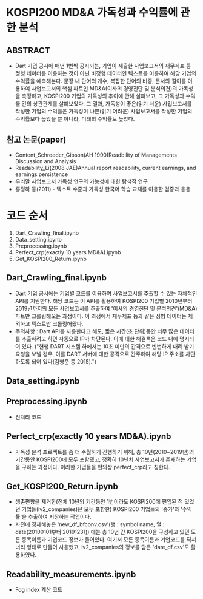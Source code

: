 # KOSPI200 MD&A 가독성과 수익률에 관한 분석
## ABSTRACT
- Dart 기업 공시에 매년 1번씩 공시되는, 기업이 제출한 사업보고서의 재무제표 등 정형 데이터를 이용하는 것이 아닌 비정형 데이터인 텍스트를 이용하여 해당 기업의 수익률을 예측해본다. 문장 내 단어의 개수, 복잡한 단어의 비중, 문서의 길이를 이용하여 사업보고서의 핵심 파트인 MD&A(이사의 경영진단 및 분석의견)의 가독성을 측정하고, KOSPI200 기업의 가독성의 추이에 관해 살펴보고, 그 가독성과 수익률 간의 상관관계를 살펴보았다. 그 결과, 가독성이 좋은(읽기 쉬운) 사업보고서를 작성한 기업의 수익률은 가독성이 나쁜(읽기 어려운) 사업보고서를 작성한 기업의 수익률보다 높았을 뿐 아니라, 미래의 수익률도 높았다.

## 참고 논문(paper)
- Content_Schroeder_Gibson(AH 1990)Readbility of Managements Discussion and Analysis
- Readability_Li(2008 JAE)Annual report readability, current earnings, and earnings persistence
- 우리말 사업보고서 가독성 연구의 가능성에 대한 탐색적 연구
- 홍정하 등(2011) - 텍스트 수준과 가독성 한국어 학습 교재를 이용한 검증과 응용

# 코드 순서
1. Dart_Crawling_final.ipynb
2. Data_setting.ipynb
3. Preprocessing.ipynb
4. Perfect_crp(exactly 10 years MD&A).ipynb
5. Get_KOSPI200_Return.ipynb

## Dart_Crawling_final.ipynb
- Dart 기업 공시에는 기업별 코드를 이용하여 사업보고서를 추출할 수 있는 자체적인 API를 지원한다. 해당 코드는 이 API를 활용하여 KOSPI200 기업별 2010년부터 2019년까지의 모든 사업보고서를 추출하여 '이사의 경영진단 및 분석의견'(MD&A) 파트만 크롤링해오는 과정이다. 이 과정에서 재무제표 등과 같은 정형 데이터는 제외하고 텍스트만 크롤링해왔다.
- 주의사항 : Dart API를 사용한다고 해도, 짧은 시간(초 단위)동안 너무 많은 데이터를 추출하려고 하면 자동으로 IP가 차단된다. 이에 대한 해결책은 코드 내에 명시되어 있다. ("현행 DART 시스템 하에서는 10초 미만의 간격으로 빈번하게 내려 받기 요청을 보낼 경우, 이를 DART 서버에 대한 공격으로 간주하여 해당 IP 주소를 차단하도록 되어 있다(김형준 등 2015).")

## Data_setting.ipynb

## Preprocessing.ipynb
- 전처리 코드

## Perfect_crp(exactly 10 years MD&A).ipynb
- 가독성 분석 프로젝트를 좀 더 수월하게 진행하기 위해, 총 10년(2010~2019년)의 기간동안 KOSPI200에 모두 포함됐고, 정확히 10년치 사업보고서가 존재하는 기업을 구하는 과정이다. 이러한 기업들을 편의상 perfect_crp라고 칭한다.

## Get_KOSPI200_Return.ipynb
- 생존편향을 제거한(전체 10년의 기간동안 1번이라도 KOSPI200에 편입된 적 있었던 기업들(lv2_companies)은 모두 포함한) KOSPI200 기업들의 '종가'와 '수익률'을 추출하여 저장하는 작업이다.
- 사전에 정제해놓은 'new_df_bfconv.csv'(행 : symbol name, 열 : date(20100101부터 20191231)) 에는 총 10년 간 KOSPI200을 구성하고 있던 모든 종목이름과 기업코드 정보가 들어있다. 여기서 모든 종목이름과 기업코드를 딕셔너리 형태로 만들어 사용했고, lv2_companies의 정보를 담은 'date_df.csv'도 활용하였다.

## Readability_measurements.ipynb
- Fog index 계산 코드
